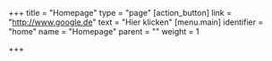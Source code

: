 +++
title = "Homepage"
type = "page"
[action_button]
link = "http://www.google.de"
text = "Hier klicken"
[menu.main]
identifier = "home"
name = "Homepage"
parent = ""
weight = 1

+++

